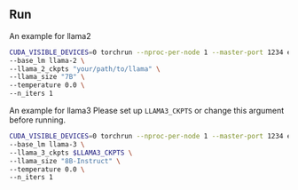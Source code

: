 ## Run

An example for llama2
```bash
CUDA_VISIBLE_DEVICES=0 torchrun --nproc-per-node 1 --master-port 1234 examples/Least-to-most/gsm8k/inference.py \
--base_lm llama-2 \
--llama_2_ckpts "your/path/to/llama" \
--llama_size "7B" \
--temperature 0.0 \
--n_iters 1  
```

An example for llama3
Please set up `LLAMA3_CKPTS` or change this argument before running.
```bash
CUDA_VISIBLE_DEVICES=0 torchrun --nproc-per-node 1 --master-port 1234 examples/Least-to-most/gsm8k/inference.py \
--base_lm llama-3 \
--llama_3_ckpts $LLAMA3_CKPTS \
--llama_size "8B-Instruct" \
--temperature 0.0 \
--n_iters 1  
```


  